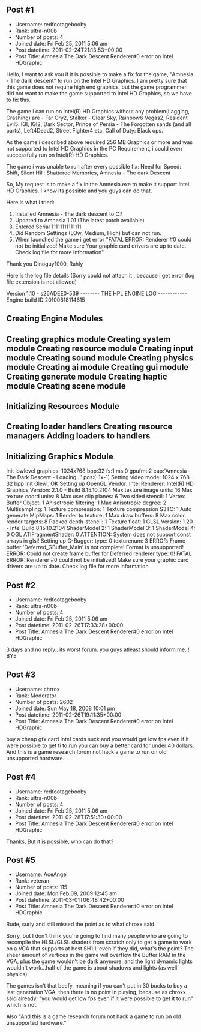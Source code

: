 ## Post #1
- Username: redfootagebooby
- Rank: ultra-n00b
- Number of posts: 4
- Joined date: Fri Feb 25, 2011 5:06 am
- Post datetime: 2011-02-24T21:13:53+00:00
- Post Title: Amnesia The Dark Descent Renderer#0 error on Intel HDGraphic

Hello, I want to ask you if it is possible to make a fix for the game, "Amnesia - The dark descent" to run on the Intel HD Graphics. I am pretty sure that this game does not require high end graphics, but the game programmer did not want to make the game supported to Intel HD Graphics, so we have to fix this.

The game i can run on Intel(R) HD Graphics without any problem(Lagging, Crashing) are - Far Cry2, Stalker - Clear Sky, Rainbow6 Vegas2, Resident Evil5. IGI, IGI2, Dark Sector, Prince of Persia - The Forgotten sands (and all parts), Left4Dead2, Street Fighter4 etc, Call of Duty: Black ops.

As the game i described above required 256 MB Graphics or more and was not supported to Intel HD Graphics in the PC Requirement, i could even successfully run on Intel(R) HD Graphics.

The game i was unable to run after every possible fix: Need for Speed: Shift, Silent Hill: Shattered Memories, Amnesia - The dark Descent

So, My request is to make a fix in the Amnesia.exe to make it support Intel HD Graphics. I know its possible and you guys can do that.

Here is what i tried:
1. Installed Amnesia - The dark descent to C:\
2. Updated to Amnesia 1.01 (The latest patch available)
3. Entered Serial 11111111111111
4. Did Random Settings (LOw, Medium, High) but can not run.
5. When launched the game i get error "FATAL ERROR: Renderer #0 could not be initialized! Make sure Your graphic card drivers are up to date. Check log file for more information"

Thank you Dinoguy1000, Rahly


Here is the log file details (Sorry could not attach it , because i get error (log file extension is not allowed)

Version 1.10 - s26ADEE0-539
-------- THE HPL ENGINE LOG ------------
Engine build ID 20100818114615

Creating Engine Modules
--------------------------------------------------------
Creating graphics module
Creating system module
Creating resource module
Creating input module
Creating sound module
Creating physics module
Creating ai module
Creating gui module
Creating generate module
Creating haptic module
Creating scene module
--------------------------------------------------------

Initializing Resources Module
--------------------------------------------------------
Creating loader handlers
Creating resource managers
Adding loaders to handlers
--------------------------------------------------------

Initializing Graphics Module
--------------------------------------------------------
Init lowlevel graphics: 1024x768 bpp:32 fs:1 ms:0 gpufmt:2 cap:'Amnesia - The Dark Descent - Loading...' pos:(-1x-1)
Setting video mode: 1024 x 768 - 32 bpp
Init Glew...OK
Setting up OpenGL
Vendor: Intel
Renderer: Intel(R) HD Graphics
Version: 2.1.0 - Build 8.15.10.2104
Max texture image units: 16
Max texture coord units: 8
Max user clip planes: 6
Two sided stencil: 1
Vertex Buffer Object: 1
Anisotropic filtering: 1
Max Anisotropic degree: 2
Multisampling: 1
Texture compression: 1
Texture compression S3TC: 1
Auto generate MipMaps: 1
Render to texture: 1
Max draw buffers: 8
Max color render targets: 8
Packed depth-stencil: 1
Texture float: 1
GLSL Version: 1.20 - Intel Build 8.15.10.2104
ShaderModel 2: 1
ShaderModel 3: 1
ShaderModel 4: 0
OGL ATIFragmentShader: 0
ATTENTION: System does not support const arrays in glsl!
Setting up G-Bugger: type: 0 texturenum: 3
ERROR: Frame buffer 'Deferred_GBuffer_Main' is not complete! Format is unsupported!
ERROR: Could not create frame buffer for Deferred renderer type: 0!
FATAL ERROR: Renderer #0 could not be initialized! Make sure your graphic card drivers are up to date. Check log file for more information.
## Post #2
- Username: redfootagebooby
- Rank: ultra-n00b
- Number of posts: 4
- Joined date: Fri Feb 25, 2011 5:06 am
- Post datetime: 2011-02-26T17:33:28+00:00
- Post Title: Amnesia The Dark Descent Renderer#0 error on Intel HDGraphic

3 days and no reply.. its worst forum.
you guys atleast should inform me..! 
BYE
## Post #3
- Username: chrrox
- Rank: Moderator
- Number of posts: 2602
- Joined date: Sun May 18, 2008 10:01 pm
- Post datetime: 2011-02-26T19:11:35+00:00
- Post Title: Amnesia The Dark Descent Renderer#0 error on Intel HDGraphic

buy a cheap gfx card Intel cards suck and you would get low fps even if it were possible to get ti to run you can buy a better card for under 40 dollars.
And this is a game research forum not hack a game to run on old unsupported hardware.
## Post #4
- Username: redfootagebooby
- Rank: ultra-n00b
- Number of posts: 4
- Joined date: Fri Feb 25, 2011 5:06 am
- Post datetime: 2011-02-28T17:51:30+00:00
- Post Title: Amnesia The Dark Descent Renderer#0 error on Intel HDGraphic

Thanks,
But it is possible, who can do that?
## Post #5
- Username: AceAngel
- Rank: veteran
- Number of posts: 115
- Joined date: Mon Feb 09, 2009 12:45 am
- Post datetime: 2011-03-01T06:48:42+00:00
- Post Title: Amnesia The Dark Descent Renderer#0 error on Intel HDGraphic

Rude, surly and still missed the point as to what chroxx said.

Sorry, but I don't think you're going to find many people who are going to recompile the HLSL/GLSL shaders from scratch only to get a game to work on a VGA that supports at best SH1.1, even if they did, what's the point? The sheer amount of vertices in the game will overflow the Buffer RAM in the VGA, plus the game wouldn't be dark anymore, and the light dynamic lights wouldn't work...half of the game is about shadows and lights (as well physics).

The games isn't that beefy, meaning if you can't put in 30 bucks to buy a last generation VGA, then there is no point in playing, because as chroxx said already, "you would get low fps even if it were possible to get it to run" which is not.

Also "And this is a game research forum not hack a game to run on old unsupported hardware."
